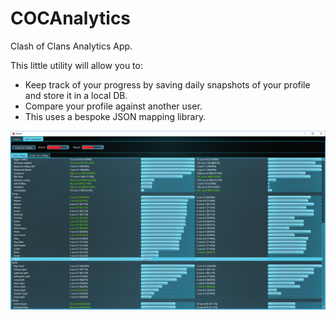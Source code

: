 # COCAnalytics
Clash of Clans Analytics App.

This little utility will allow you to:

- Keep track of your progress by saving daily snapshots of your profile and store it in a local DB.
- Compare your profile against another user.
- This uses a bespoke JSON mapping library.

![Screenshot](https://github.com/JordiCorbilla/COCAnalytics/raw/master/compare.png)
